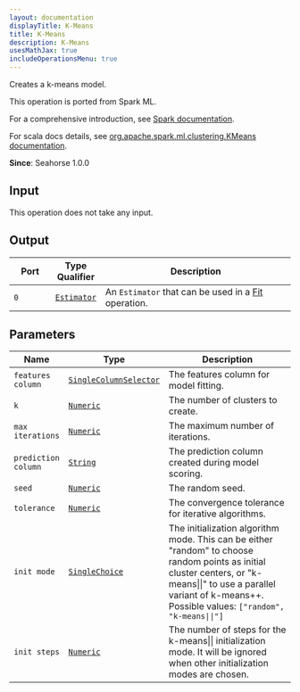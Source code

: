 ```yaml
---
layout: documentation
displayTitle: K-Means
title: K-Means
description: K-Means
usesMathJax: true
includeOperationsMenu: true
---
```

Creates a k-means model.

This operation is ported from Spark ML.


For a comprehensive introduction, see
<a target="_blank" href="https://spark.apache.org/docs/1.6.0/ml-clustering.html#k-means">Spark documentation</a>.


For scala docs details, see
<a target="_blank" href="http://spark.apache.org/docs/1.6.0/api/scala/index.html#org.apache.spark.ml.clustering.KMeans">org.apache.spark.ml.clustering.KMeans documentation</a>.

**Since**: Seahorse 1.0.0

## Input

This operation does not take any input.

## Output


<table>
<thead>
<tr>
<th style="width:15%">Port</th>
<th style="width:15%">Type Qualifier</th>
<th style="width:70%">Description</th>
</tr>
</thead>
<tbody>
    <tr><td><code>0</code></td><td><code><a href="../classes/estimator.html">Estimator</a></code></td><td>An <code>Estimator</code> that can be used in a <a href="fit.html">Fit</a> operation.</td></tr>
</tbody>
</table>


## Parameters


<table class="table">
<thead>
<tr>
<th style="width:15%">Name</th>
<th style="width:15%">Type</th>
<th style="width:70%">Description</th>
</tr>
</thead>
<tbody>

<tr>
<td><code>features column</code></td>
<td><code><a href="../parameter_types.html#single-column-selector">SingleColumnSelector</a></code></td>
<td>The features column for model fitting.</td>
</tr>

<tr>
<td><code>k</code></td>
<td><code><a href="../parameter_types.html#numeric">Numeric</a></code></td>
<td>The number of clusters to create.</td>
</tr>

<tr>
<td><code>max iterations</code></td>
<td><code><a href="../parameter_types.html#numeric">Numeric</a></code></td>
<td>The maximum number of iterations.</td>
</tr>

<tr>
<td><code>prediction column</code></td>
<td><code><a href="../parameter_types.html#string">String</a></code></td>
<td>The prediction column created during model scoring.</td>
</tr>

<tr>
<td><code>seed</code></td>
<td><code><a href="../parameter_types.html#numeric">Numeric</a></code></td>
<td>The random seed.</td>
</tr>

<tr>
<td><code>tolerance</code></td>
<td><code><a href="../parameter_types.html#numeric">Numeric</a></code></td>
<td>The convergence tolerance for iterative algorithms.</td>
</tr>

<tr>
<td><code>init mode</code></td>
<td><code><a href="../parameter_types.html#single-choice">SingleChoice</a></code></td>
<td>The initialization algorithm mode. This can be either "random" to choose random points as initial cluster centers, or "k-means||" to use a parallel variant of k-means++. Possible values: <code>["random", "k-means||"]</code></td>
</tr>

<tr>
<td><code>init steps</code></td>
<td><code><a href="../parameter_types.html#numeric">Numeric</a></code></td>
<td>The number of steps for the k-means|| initialization mode. It will be ignored when other initialization modes are chosen.</td>
</tr>

</tbody>
</table>

